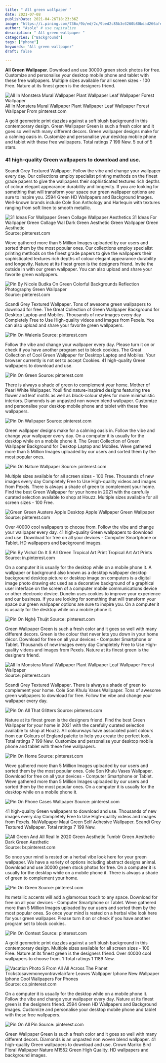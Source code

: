```yaml
---
title: " All green wallpaper "
date: 2021-07-08
publishDate: 2021-04-26T18:23:36Z
image: "https://i.pinimg.com/736x/9b/ed/2c/9bed2c85b3e3260b80bdad266afed08b.jpg"
author: "Asole" # use capitalize
description: " All green wallpaper "
categories: ["Background"]
tags: ["phone"]
keywords: "All green wallpaper"
draft: false

---
```



**All Green Wallpaper**. Download and use 30000 green stock photos for free. Customize and personalise your desktop mobile phone and tablet with these free wallpapers. Multiple sizes available for all screen sizes - 100 Free. Nature at its finest green is the designers friend.

![All In Monstera Mural Wallpaper Plant Wallpaper Leaf Wallpaper Forest Wallpaper](https://i.pinimg.com/originals/dc/18/77/dc1877064d9b2e324188ea0f4426b4cf.jpg "All In Monstera Mural Wallpaper Plant Wallpaper Leaf Wallpaper Forest Wallpaper")
All In Monstera Mural Wallpaper Plant Wallpaper Leaf Wallpaper Forest Wallpaper From pinterest.com


A gold geometric print dazzles against a soft blush background in this contemporary design. Green Wallpaper Green is such a fresh color and it goes so well with many different decors. Green wallpaper designs make for a calming oasis in. Customize and personalise your desktop mobile phone and tablet with these free wallpapers. Total ratings 7 199 New. 5 out of 5 stars.

### 41 high-quality Green wallpapers to download and use.

Scandi Grey Textured Wallpaper. Follow the vibe and change your wallpaper every day. Our collections employ specialist printing methods on the finest grade papers to give the wallpapers their sophisticated textures rich depths of colour elegant appearance durability and longevity. If you are looking for something that will transform your space our green wallpaper options are sure to inspire you. 2594 Green HD Wallpapers and Background Images. Well-known brands include Cole Son Anthology and Harlequin with textures ranging from soft linen to smooth metallic.


![31 Ideas For Wallpaper Green Collage Wallpaper Aesthetics 31 Ideas For Wallpaper Green Collage Wal Dark Green Aesthetic Green Wallpaper Green Aesthetic](https://i.pinimg.com/originals/94/ed/42/94ed42764a924f60ec02d523ea9564ca.png "31 Ideas For Wallpaper Green Collage Wallpaper Aesthetics 31 Ideas For Wallpaper Green Collage Wal Dark Green Aesthetic Green Wallpaper Green Aesthetic")
Source: pinterest.com

Weve gathered more than 5 Million Images uploaded by our users and sorted them by the most popular ones. Our collections employ specialist printing methods on the finest grade papers to give the wallpapers their sophisticated textures rich depths of colour elegant appearance durability and longevity. Nature at its finest green is the designers friend. Invite the outside in with our green wallpaper. You can also upload and share your favorite green wallpapers.

![Pin By Nicole Budka On Green Colorful Backgrounds Reflection Photography Green Wallpaper](https://i.pinimg.com/originals/87/64/e2/8764e2ce34ae28dd9dc1fe23ac466bda.jpg "Pin By Nicole Budka On Green Colorful Backgrounds Reflection Photography Green Wallpaper")
Source: pinterest.com

Scandi Grey Textured Wallpaper. Tons of awesome green wallpapers to download for free. The Great Collection of Green Wallpaper Background for Desktop Laptop and Mobiles. Thousands of new images every day Completely Free to Use High-quality videos and images from Pexels. You can also upload and share your favorite green wallpapers.

![Pin On Walenla](https://i.pinimg.com/originals/29/cd/b7/29cdb7dd542263b3def50c0652127593.jpg "Pin On Walenla")
Source: pinterest.com

Follow the vibe and change your wallpaper every day. Please turn it on or check if you have another program set to block cookies. The Great Collection of Cool Green Wallpaper for Desktop Laptop and Mobiles. Your browser currently is not set to accept Cookies. 41 high-quality Green wallpapers to download and use.

![Pin On Green](https://i.pinimg.com/736x/b0/0f/7c/b00f7c4b7f650915fbdc159c96f6942e.jpg "Pin On Green")
Source: pinterest.com

There is always a shade of green to complement your home. Mother of Pearl White Wallpaper. Youll find nature-inspired designs featuring tree flower and leaf motifs as well as block-colour styles for more minimalistic interiors. Diamonds is an unpasted non woven blend wallpaper. Customize and personalise your desktop mobile phone and tablet with these free wallpapers.

![Pin On Wallpaper](https://i.pinimg.com/originals/f3/68/d0/f368d09faee627f963d4ec9b0a1e3f43.png "Pin On Wallpaper")
Source: pinterest.com

Green wallpaper designs make for a calming oasis in. Follow the vibe and change your wallpaper every day. On a computer it is usually for the desktop while on a mobile phone it. The Great Collection of Green Wallpaper Background for Desktop Laptop and Mobiles. Weve gathered more than 5 Million Images uploaded by our users and sorted them by the most popular ones.

![Pin On Nature Wallpaper](https://i.pinimg.com/originals/8d/87/b2/8d87b2ba6bb769c717c9adfd212f6141.jpg "Pin On Nature Wallpaper")
Source: pinterest.com

Multiple sizes available for all screen sizes - 100 Free. Thousands of new images every day Completely Free to Use High-quality videos and images from Pexels. There is always a shade of green to complement your home. Find the best Green Wallpaper for your home in 2021 with the carefully curated selection available to shop at Houzz. Multiple sizes available for all screen sizes - 100 Free.

![Green Green Austere Apple Desktop Apple Wallpaper Green Wallpaper](https://i.pinimg.com/originals/3b/91/24/3b9124d1e6b7ce4bd3cfe182192eabef.jpg "Green Green Austere Apple Desktop Apple Wallpaper Green Wallpaper")
Source: pinterest.com

Over 40000 cool wallpapers to choose from. Follow the vibe and change your wallpaper every day. 41 high-quality Green wallpapers to download and use. Download for free on all your devices - Computer Smartphone or Tablet. HD wallpapers and background images.

![Pin By Vishal On It S All Green Tropical Art Print Tropical Art Art Prints](https://i.pinimg.com/originals/3d/bd/2a/3dbd2a7d3f84c497d773704601171b3f.jpg "Pin By Vishal On It S All Green Tropical Art Print Tropical Art Art Prints")
Source: in.pinterest.com

On a computer it is usually for the desktop while on a mobile phone it. A wallpaper or background also known as a desktop wallpaper desktop background desktop picture or desktop image on computers is a digital image photo drawing etc used as a decorative background of a graphical user interface on the screen of a computer mobile communications device or other electronic device. Dunelm uses cookies to improve your experience and our business. If you are looking for something that will transform your space our green wallpaper options are sure to inspire you. On a computer it is usually for the desktop while on a mobile phone it.

![Pin On Nghệ Thuật](https://i.pinimg.com/originals/8b/98/ea/8b98ea59d532d5c492946a5ec711ba30.webp "Pin On Nghệ Thuật")
Source: pinterest.com

Green Wallpaper Green is such a fresh color and it goes so well with many different decors. Green is the colour that never lets you down in your home décor. Download for free on all your devices - Computer Smartphone or Tablet. Thousands of new images every day Completely Free to Use High-quality videos and images from Pexels. Nature at its finest green is the designers friend.

![All In Monstera Mural Wallpaper Plant Wallpaper Leaf Wallpaper Forest Wallpaper](https://i.pinimg.com/originals/dc/18/77/dc1877064d9b2e324188ea0f4426b4cf.jpg "All In Monstera Mural Wallpaper Plant Wallpaper Leaf Wallpaper Forest Wallpaper")
Source: pinterest.com

Scandi Grey Textured Wallpaper. There is always a shade of green to complement your home. Cole Son Khulu Vases Wallpaper. Tons of awesome green wallpapers to download for free. Follow the vibe and change your wallpaper every day.

![Pin On All That Glitters](https://i.pinimg.com/736x/72/8c/c8/728cc8507290d92b94088e86d5c09d75.jpg "Pin On All That Glitters")
Source: pinterest.com

Nature at its finest green is the designers friend. Find the best Green Wallpaper for your home in 2021 with the carefully curated selection available to shop at Houzz. All colourways have associated paint colours from our Colours of England palette to help you create the perfect look. Total ratings 7 199 New. Customize and personalise your desktop mobile phone and tablet with these free wallpapers.

![Pin On Home](https://i.pinimg.com/originals/95/45/83/954583c56dff68ae6a9cc787063f3c45.jpg "Pin On Home")
Source: pinterest.com

Weve gathered more than 5 Million Images uploaded by our users and sorted them by the most popular ones. Cole Son Khulu Vases Wallpaper. Download for free on all your devices - Computer Smartphone or Tablet. Weve gathered more than 5 Million Images uploaded by our users and sorted them by the most popular ones. On a computer it is usually for the desktop while on a mobile phone it.

![Pin On Phone Cases Wallpaper](https://i.pinimg.com/originals/72/51/1f/72511f90a2e2eabec815c67f6ab096fd.jpg "Pin On Phone Cases Wallpaper")
Source: pinterest.com

41 high-quality Green wallpapers to download and use. Thousands of new images every day Completely Free to Use High-quality videos and images from Pexels. NuWallpaper Maui Green Self Adhesive Wallpaper. Scandi Grey Textured Wallpaper. Total ratings 7 199 New.

![All Green And All Real In 2020 Green Aesthetic Tumblr Green Aesthetic Dark Green Aesthetic](https://i.pinimg.com/originals/e6/f4/21/e6f42116d0997f5a133b311c484349de.jpg "All Green And All Real In 2020 Green Aesthetic Tumblr Green Aesthetic Dark Green Aesthetic")
Source: br.pinterest.com

So once your mind is rested on a herbal vibe look here for your green wallpaper. We have a variety of options including abstract designs animal. Download and use 30000 green stock photos for free. On a computer it is usually for the desktop while on a mobile phone it. There is always a shade of green to complement your home.

![Pin On Green](https://i.pinimg.com/736x/4a/dc/00/4adc00a97195f94031c7a9b8dd121dc4.jpg "Pin On Green")
Source: pinterest.com

Its metallic accents will add a glamorous touch to any space. Download for free on all your devices - Computer Smartphone or Tablet. Weve gathered more than 5 Million Images uploaded by our users and sorted them by the most popular ones. So once your mind is rested on a herbal vibe look here for your green wallpaper. Please turn it on or check if you have another program set to block cookies.

![Pin On Contest](https://i.pinimg.com/originals/31/a6/d7/31a6d75204c4be122097e3fd3fc42cc6.jpg "Pin On Contest")
Source: pinterest.com

A gold geometric print dazzles against a soft blush background in this contemporary design. Multiple sizes available for all screen sizes - 100 Free. Nature at its finest green is the designers friend. Over 40000 cool wallpapers to choose from. 1 Total ratings 1 1189 New.

![Vacation Photo S From All All Across The Planet Trickstosavemoneyontravelairfare Leaves Wallpaper Iphone New Wallpaper Iphone Cool Wallpapers For Phones](https://i.pinimg.com/474x/70/88/fe/7088fef99dfcb3d004f6b98accde0792.jpg "Vacation Photo S From All All Across The Planet Trickstosavemoneyontravelairfare Leaves Wallpaper Iphone New Wallpaper Iphone Cool Wallpapers For Phones")
Source: co.pinterest.com

On a computer it is usually for the desktop while on a mobile phone it. Follow the vibe and change your wallpaper every day. Nature at its finest green is the designers friend. 2594 Green HD Wallpapers and Background Images. Customize and personalise your desktop mobile phone and tablet with these free wallpapers.

![Pin On All Pin](https://i.pinimg.com/736x/9b/ed/2c/9bed2c85b3e3260b80bdad266afed08b.jpg "Pin On All Pin")
Source: pinterest.com

Green Wallpaper Green is such a fresh color and it goes so well with many different decors. Diamonds is an unpasted non woven blend wallpaper. 41 high-quality Green wallpapers to download and use. Crown Mariko Bird Floral Wallpaper Nature M1552 Green High Quality. HD wallpapers and background images.

